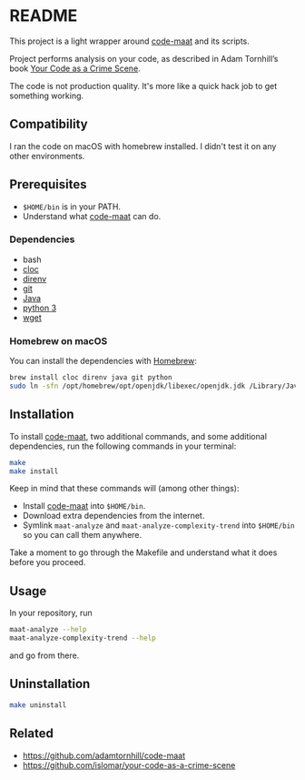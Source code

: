 # README

This project is a light wrapper around [code-maat](https://github.com/adamtornhill/code-maat) and its scripts.

Project performs analysis on your code, as described in Adam Tornhill’s book [Your Code as a Crime Scene](https://pragprog.com/titles/atcrime/your-code-as-a-crime-scene/).

The code is not production quality. It's more like a quick hack job to get something working.

## Compatibility

I ran the code on macOS with homebrew installed. I didn't test it on any other environments.

## Prerequisites

- `$HOME/bin` is in your PATH.
- Understand what [code-maat](https://github.com/adamtornhill/code-maat) can do.

### Dependencies

- bash
- [cloc](https://github.com/AlDanial/cloc)
- [direnv](https://direnv.net/)
- [git](https://git-scm.com/)
- [Java](https://www.java.com/en/)
- [python 3](https://www.python.org/)
- [wget](https://www.gnu.org/software/wget/)

### Homebrew on macOS

You can install the dependencies with [Homebrew](https://brew.sh/):

```bash
brew install cloc direnv java git python
sudo ln -sfn /opt/homebrew/opt/openjdk/libexec/openjdk.jdk /Library/Java/JavaVirtualMachines/openjdk.jdk
```

## Installation

To install [code-maat](https://github.com/adamtornhill/code-maat), two additional commands, and some additional dependencies, run the following commands in your terminal:

```bash
make
make install
```

Keep in mind that these commands will (among other things):

- Install [code-maat](https://github.com/adamtornhill/code-maat) into `$HOME/bin`.
- Download extra dependencies from the internet.
- Symlink `maat-analyze` and `maat-analyze-complexity-trend` into `$HOME/bin` so you can call them anywhere.

Take a moment to go through the Makefile and understand what it does before you proceed.

## Usage

In your repository, run

```bash
maat-analyze --help
maat-analyze-complexity-trend --help
```

and go from there.

## Uninstallation

```bash
make uninstall
```

## Related

- https://github.com/adamtornhill/code-maat
- https://github.com/islomar/your-code-as-a-crime-scene
